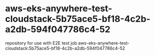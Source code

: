 # aws-eks-anywhere-test-cloudstack-5b75ace5-bf18-4c2b-a2db-594f047786c4-52
repository for use with E2E test job aws-eks-anywhere-test-cloudstack:5b75ace5-bf18-4c2b-a2db-594f047786c4-52
